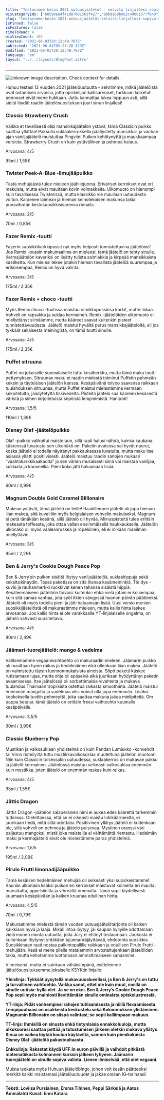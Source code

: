 ```yaml
---
title: "Testasimme kesän 2021 uutuusjäätelöt - selvitä linjallesi sopiva suosikki!"
wixCategoryIds: ["60b90ee4f41d87001569f427","60b9168bd82c40001577f948"]
slug: "testasimme-kesän-2021-uutuusjäätelöt-selvitä-linjallesi-sopiva-suosikki"
isPinned: false
isFeatured: false
timeToRead: 4
wixViewCount: 189
created: "2021-06-03T20:12:49.767Z"
published: "2021-06-04T05:27:28.329Z"
modified: "2021-06-03T20:12:49.767Z"
language: "en"
layout: "../../layouts/BlogPost.astro"
---
```


---

![Unknown image description. Check context for details.](https://static.wixstatic.com/media/1a23b9_ebe47d221a414b0fb529667a9e455cf5~mv2.jpg) <!-- Original name: IMG_0417.JPG -->

Huhuu testasi 12 vuoden 2021 jäätelöuutuutta - selvitimme, mitkä jäätelöistä ovat ostamisen arvoisia, jotta opiskelijan kallisarvoiset, tarkkaan lasketut pennoset eivät mene hukkaan. Juttu kannattaa lukea loppuun asti, sillä sieltä löydät raadin jäätelösuosituksen juuri sinun linjallesi!


### Classic Strawberry Crush

Vaikka et tavallisesti olisi mansikkajäätelön ystävä, tämä Classicin puikko saattaa yllättää! Paksulla suklaakerroksella päällystetty mansikka- ja vanhan ajan vaniljajäätelö muistuttaa Pingviini Puikon kehittynyttä ja maukkaampaa versiota. Strawberry Crush on kuin ystävällinen ja pehmeä halaus.

Arvosana: 4/5

95ml / 1,55€


### Twister Peek-A-Blue -limujääpuikko

Tästä mehujäästä tulee mieleen jäähilejuoma. Eriväriset kerrokset ovat eri makuisia, mutta eivät maultaan kovin voimakkaita. Ulkomuoto on hienompi kuin tavallisessa Twisterissä, mutta klassikko vie maullaan uutuudesta voiton. Kalpenee laimean ja hieman keinotekoisen makunsa takia punavihreän kestosuosikkisisarensa rinnalla. 

Arvosana: 2/5

70ml / 0,85€


### Fazer Remix -tuutti

Fazerin suosikkikarkkipussit nyt myös helposti tunnistettavina jäätelöinä! Jos Remix -pussin makumaailma on mieleesi, tämä jäätelö on tehty sinulle. Kermajäätelön kaveriksi on lisätty tulista salmiakkia ja kirpeää mansikkaista kastiketta. Kun mielesi tekee jotakin hieman tavallista jäätelöä suurempaa ja erikoisempaa, Remix on hyvä valinta. 

Arvosana: 3/5

175ml / 2,35€


### Fazer Remix + choco -tuutti 

Myös Remix choco -tuutissa maistuu nimikkopussinsa karkit, muttei liikaa. Vohveli on rapsakka ja suklaa kermainen. Remix -jäätelöiden ulkomuoto ei miellyttänyt silmäämme, mutta kääreet saavat kuitenkin pisteet tunnistettavuudesta. Jäätelö maistui hyvältä perus mansikkajäätelöltä, eli jos tykkäät sellaisesta meiningistä, on tämä tuutti sinulle. 

Arvosana: 4/5

175ml / 2,35€


### Puffet sitruuna

Puffet on jokaiselle suomalaiselle tuttu kesäherkku, mutta tämä maku tuotti pettymyksen. Sitruunan maku ei raadin mielestä toiminut Puffetin pehmeän keksin ja täyteläisen jäätelön kanssa. Kesäpäivänä toivoo saavansa raikkaan tuulahduksen sitruunaa, mutta Puffet maistui mielestämme kermaan sekoitetulta, jäädytetyltä tiskivedeltä. Pisteitä jäätelö saa kääreen kesäsestä väristä ja siihen kirjoitetuista söpöistä lempinimistä. Hanipöö!

Arvosana: 1,5/5

110ml / 1,39€


### Disney Olaf -jäätelöpuikko

Olaf -puikko valikoitui maisteluun, sillä raati halusi nähdä, kuinka kaukana kääreessä luvatusta sen ulkonäkö on. Paketin avatessa sai hyvät naurut, koska jäätelö ei todella näyttänyt pakkauksessa luvatulta, mutta maku itse asiassa yllätti positiivisesti. Jäätelö maistuu raadin sanojen mukaan “vaahtokarkkikaakaolta”  ja sen värien mukaisesti siinä voi maistaa vaniljaa, suklaata ja karamellia. Pieni koko jätti haluamaan lisää. 

Arvosana: 4/5

60ml / 0,99€


### Magnum Double Gold Caramel Billionaire

Makean ystävät, tämä jäätelö on teille! Raadillemme jäätelö oli jopa hieman liian makea, sitä kuvailtiin myös belgialaisen vohvelin makuiseksi. Magnum ei petä tänäkään kesänä, sillä jäätelö oli hyvää. Miinuspisteitä tulee erittäin makeasta toffeesta, joka ottaa vallan ensimmäisellä haukkauksella. Jäätelön ulkonäkö oli myös vaaleanruskea ja röpelöinen, eli ei mikään maailman miellyttävin.  

Arvosana: 3/5

85ml / 2,29€


### Ben &amp; Jerry's Cookie Dough Peace Pop

Ben &amp; Jerry’sin puikon sisältä löytyy vaniljajäätelöä, suklaahippuja sekä keksitaikinaydin. Tässä paketissa on sitä ihanaa kesämeininkiä. Tie dye -kuvio ja rauhanmerkki ruokkivat kenen tahansa sisäistä hippiä. Kesäteemaiseen jäätelöön toivoisi kuitenkin ehkä vielä jotain erikoisempaa, kuin sitä samaa vanhaa, jota syöt itkien sängyssä huonon päivän päätteeksi. Jäätelö oli myös todella pieni ja jätti haluamaan lisää. Uusi versio monien suosikkijäätelöstä oli makuraatimme mieleen, mutta kallis hinta laskee arvosanaa. Jos kallis hinta ei ole varakkaalle YT-linjalaiselle ongelma, on jäätelö vahvasti suositeltava.

Arvosana: 4/5

80ml / 2,49€


### Jäämari-tuorejäätelö: mango &amp; vadelma

Valitsemamme vegaanivaihtoehto oli makuraadin mieleen. Jäämarin puikko oli maultaan hyvin raikas ja hedelmäinen eikä ollenkaan liian makea. Jäätelö on valmistettu täysin luonnonmukaisista aineista. Söpö paketti käskee rutistamaan lujaa, mutta ohje oli epäselvä eikä juurikaan hyödyttänyt paketin avaamisessa. Itse jäätelössä oli sorbettimaisia vivahteita ja mukava tuulahdus Thaimaan tropiikista ostettua raikasta smoothieta. Jäätelö maistui enemmän mangolta ja vadelmaa olisi voinut olla jopa enemmän. Lisäksi kookoksella tuotiin pehmeyttä, joka saattaa makuna jakaa mielipiteitä. Om pappa betalar, tämä jäätelö on erittäin freesi vaihtoehto kuumalle kesäpäivälle. 

Arvosana: 3,5/5

90ml / 3,99€


### Classic Blueberry Pop

Mustikan ja valkosuklaan yhdistelmä on kuin Pandan Lumiukko -konvehdit tai Viron risteilyiltä tuttu mustikkavalkosuklaa muutettuna jäätelön muotoon. Niin kuin Classicin toisessakin uutuudessa, suklaakerros on mukavan paksu ja jäätelö kermainen. Jäätelössä maistuu selkeästi valkosuklaa enemmän kuin mustikka, joten jäätelö on enemmän raskas kuin raikas.

Arvosana: 4/5

95ml / 1,55€ 


### Jättis Dragon

Jättis Dragon -jäätelön salaperäinen nimi ei aukea edes käärettä tarkemmin tutkiessa. Oletettaessa, että se ei oikeasti maistu lohikäärmeeltä, ei juurikaan tiedä, mitä siltä odottaisi. Positiivinen yllätys jäätelö ei kuitenkaan ole, sillä vohveli on pehmeä ja jäätelö puisevaa. Mystinen oranssi väri paljastuu mangoksi, mistä joka maistelija ei välttämättä riemastu. Hedelmän maku ja kermajäätelö eivät ole mielestämme paras yhdistelmä. 

Arvosana: 1,5/5

195ml / 2,09€


### Pirulo Frutti limonadijääpuikko

Tämä kesäisen hedelmäinen mehujää oli selkeästi yksi suosikeistamme! Kauniin ulkonäön lisäksi puikon eri kerrokset maistuvat kolmelta eri maulta: mansikalta, appelsiinilta ja vihreältä omenalta. Tämä sopii täydellisesti kuumaan kesäpäivään ja kaiken kruunaa edullinen hinta.

Arvosana: 4,5/5

70ml / 0,79€



Makuraatimme mielestä tämän vuoden uutuusjäätelötarjonta oli kaiken kaikkiaan hyvä ja laaja. Mikäli intoa löytyy, jäi kaupan hyllyille odottamaan vielä monen monta uutuutta, joita Jury ei ehtinyt testaamaan. Joukosta ei kuitenkaan löytynyt yhtäkään tajunnanräjäyttävää, ehdotonta suosikkia. Suosikkinaan raati nostaa palkintopallille raikkaan ja edullisen Pirulo Frutti -mehujään. Kesä ei mene pilalle matalammin arvosteltujenkaan jäätelöiden takia, mutta kehotamme luottamaan ammattimaiseen sanaamme. 

Viimeisenä, mutta ei suinkaan vähäisimpänä, esittelemme jäätelösuosituksemme jokaiselle KSYK:in linjalle:

**Yleislinja: Tykkäät pysytellä mukavuusalueellasi, ja Ben &amp; Jerry's on tuttu ja turvallinen vaihtoehto. Vaikka sanot, ettet ole kuin muut, meillä on sinulle uutisia: kyllä olet. Ja se on okei. Ben &amp; Jerry’s Cookie Dough Peace Pop sopii myös mainiosti lievittämään sinulle ominaista opiskelustressiä.**

**YT-linja: Pidät vanhempiesi rahojen tuhlaamisesta ja niillä flexaamisesta. Lempipuuhaasi on osakkeista keskustelu sekä Kokoomuksen ylistäminen. Magnumin Billionaire on siispä valintasi; se sopii kalliimpaan makuun.**

**TT-linja: Ihmisillä on sinusta ehkä tietynlaisia ennakkoluuloja, mutta ulkokuoresi saattaa pettää ja tutustumisen jälkeen oletkin mukava yllätys. Sinua on vaikea löytää koulun käytäviltä, samoin kuin pienikokoista Disney Olaf -jäätelöä pakastealtaasta.**

**Enkkulinja: Rakastat käydä UFF:in euron päivillä ja vaihdoit pitkästä matematiikasta kolmannen kurssin jälkeen lyhyeen. Jäämarin tuorejäätelö on sinulle sopiva valinta. Lienee ilmiselvää, että olet vegaani.**

Muista tsekata myös Huhuun jäätelöbingo, johon voit kesän päätteeksi merkitä kaikki maistamasi jäätelöuutuudet ja jakaa omaan IG-tarinaasi!


---

**Teksti: Loviisa Pursiainen, Emma Tihinen, Peppi Särkelä ja Aatos Ämmälahti**
**Kuvat: Enni Katara**


